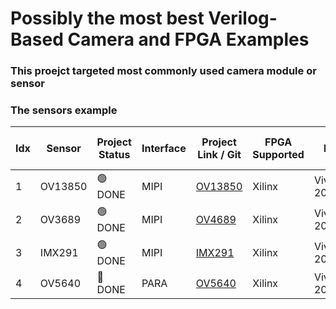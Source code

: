 # Possibly the most best Verilog-Based Camera and FPGA Examples

### This proejct targeted most commonly used camera module or sensor

### The sensors example

| Idx | Sensor | Project Status | Interface | Project Link / Git | FPGA Supported | IDE | FPS (MAX) | Resolution (MAX) | Target (FPS, Resolution) |
| - | - |  - | - | - | - | - | - | - | - |
| 1 | OV13850 | :green_circle: DONE | MIPI | [OV13850](https://github.com/briansune/Kintex-7-OV13850-Verilog) | Xilinx | Vivado 2020.2 | 30 | 4224 x 3136 | 30, 4K |
| 2 | OV3689 | :green_circle: DONE | MIPI | [OV4689](https://github.com/briansune/kintex-7-OV4689-Verilog) | Xilinx | Vivado 2020.2 | 90 | 2688 x 1520 | 30, 2688 |
| 3 | IMX291 | :green_circle: DONE | MIPI | [IMX291](https://github.com/briansune/Kintex-7-IMX291-Verilog) | Xilinx | Vivado 2020.2 | 120 | 1920 x 1080 | 60, 1080P |
| 4 | OV5640 | :red_circle: DONE | PARA | [OV5640](https://github.com/briansune/Artix-7-Parallel-OV5640) | Xilinx | Vivado 2020.2 | 30 | 1920 x 1080 | 30, XGA |
